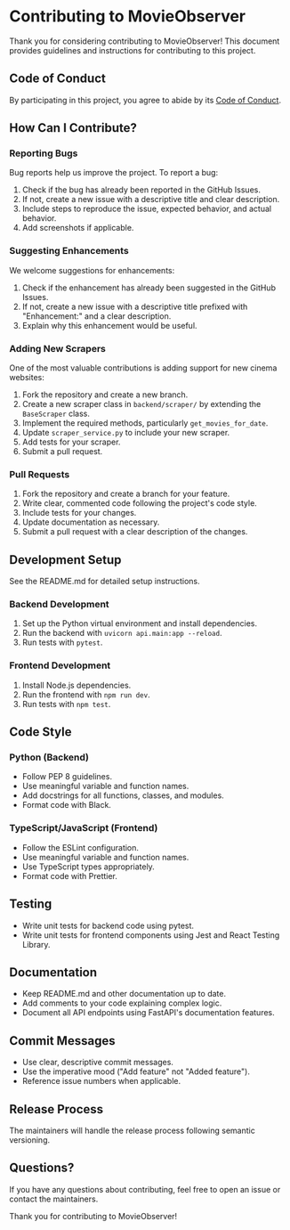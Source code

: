 # Contributing to MovieObserver

Thank you for considering contributing to MovieObserver! This document provides guidelines and instructions for contributing to this project.

## Code of Conduct

By participating in this project, you agree to abide by its [Code of Conduct](CODE_OF_CONDUCT.md).

## How Can I Contribute?

### Reporting Bugs

Bug reports help us improve the project. To report a bug:

1. Check if the bug has already been reported in the GitHub Issues.
2. If not, create a new issue with a descriptive title and clear description.
3. Include steps to reproduce the issue, expected behavior, and actual behavior.
4. Add screenshots if applicable.

### Suggesting Enhancements

We welcome suggestions for enhancements:

1. Check if the enhancement has already been suggested in the GitHub Issues.
2. If not, create a new issue with a descriptive title prefixed with "Enhancement:" and a clear description.
3. Explain why this enhancement would be useful.

### Adding New Scrapers

One of the most valuable contributions is adding support for new cinema websites:

1. Fork the repository and create a new branch.
2. Create a new scraper class in `backend/scraper/` by extending the `BaseScraper` class.
3. Implement the required methods, particularly `get_movies_for_date`.
4. Update `scraper_service.py` to include your new scraper.
5. Add tests for your scraper.
6. Submit a pull request.

### Pull Requests

1. Fork the repository and create a branch for your feature.
2. Write clear, commented code following the project's code style.
3. Include tests for your changes.
4. Update documentation as necessary.
5. Submit a pull request with a clear description of the changes.

## Development Setup

See the README.md for detailed setup instructions.

### Backend Development

1. Set up the Python virtual environment and install dependencies.
2. Run the backend with `uvicorn api.main:app --reload`.
3. Run tests with `pytest`.

### Frontend Development

1. Install Node.js dependencies.
2. Run the frontend with `npm run dev`.
3. Run tests with `npm test`.

## Code Style

### Python (Backend)

- Follow PEP 8 guidelines.
- Use meaningful variable and function names.
- Add docstrings for all functions, classes, and modules.
- Format code with Black.

### TypeScript/JavaScript (Frontend)

- Follow the ESLint configuration.
- Use meaningful variable and function names.
- Use TypeScript types appropriately.
- Format code with Prettier.

## Testing

- Write unit tests for backend code using pytest.
- Write unit tests for frontend components using Jest and React Testing Library.

## Documentation

- Keep README.md and other documentation up to date.
- Add comments to your code explaining complex logic.
- Document all API endpoints using FastAPI's documentation features.

## Commit Messages

- Use clear, descriptive commit messages.
- Use the imperative mood ("Add feature" not "Added feature").
- Reference issue numbers when applicable.

## Release Process

The maintainers will handle the release process following semantic versioning.

## Questions?

If you have any questions about contributing, feel free to open an issue or contact the maintainers.

Thank you for contributing to MovieObserver!
